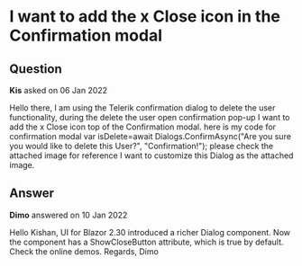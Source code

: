 # I want to add the x Close icon in the Confirmation modal

## Question

**Kis** asked on 06 Jan 2022

Hello there, I am using the Telerik confirmation dialog to delete the user functionality, during the delete the user open confirmation pop-up I want to add the x Close icon top of the Confirmation modal. here is my code for confirmation modal var isDelete=await Dialogs.ConfirmAsync("Are you sure you would like to delete this User?", "Confirmation!"); please check the attached image for reference I want to customize this Dialog as the attached image.

## Answer

**Dimo** answered on 10 Jan 2022

Hello Kishan, UI for Blazor 2.30 introduced a richer Dialog component. Now the component has a ShowCloseButton attribute, which is true by default. Check the online demos. Regards, Dimo
